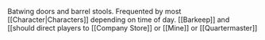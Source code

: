 Batwing doors and barrel stools. Frequented by most [[Character|Characters]] depending on time of day. [[Barkeep]] and [[should direct players to [[Company Store]] or [[Mine]] or [[Quartermaster]]